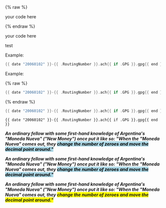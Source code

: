 {% raw %}

your code here

{% endraw %}


[//]: # ({% raw %})

your code here

[//]: # ({% endraw %})



test

Example:

```go
{{ date "20060102" }}-{{ .RoutingNumber }}.ach{{ if .GPG }}.gpg{{ end }}
```

Example:

{% raw %}
```go
{{ date "20060102" }}-{{ .RoutingNumber }}.ach{{ if .GPG }}.gpg{{ end }}
```
{% endraw %}



~~~go
{{ date "20060102" }}-{{ .RoutingNumber }}.ach{{ if .GPG }}.gpg{{ end }}
~~~


```
{{ date "20060102" }}-{{ .RoutingNumber }}.ach{{ if .GPG }}.gpg{{ end }}
```


***An ordinary fellow with some first-hand knowledge of Argentina's "Moneda Nueva" ("New Money") once put it like so: "When the "Moneda Nueva" comes out, they <mark style="background-color: lightblue">change the number of zeroes and move the decimal point around."</mark>***

***An ordinary fellow with some first-hand knowledge of Argentina's "Moneda Nueva" ("New Money") once put it like so: "When the "Moneda Nueva" comes out, they <mark style="background-color: lightblue">change the number of zeroes and move the decimal point around."***</mark>

***An ordinary fellow with some first-hand knowledge of Argentina's "Moneda Nueva" ("New Money") once put it like so: "When the "Moneda Nueva" comes out, they <span style="background-color: #FFFF00">change the number of zeroes and move the decimal point around."***</span>
